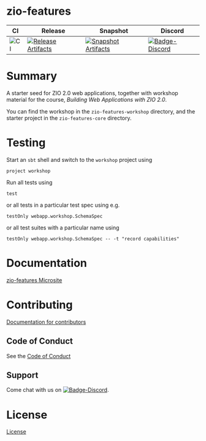 # zio-features

| CI | Release | Snapshot | Discord |
| --- | --- | --- | --- |
| ![CI][Badge-CI] | [![Release Artifacts][Badge-SonatypeReleases]][Link-SonatypeReleases] | [![Snapshot Artifacts][Badge-SonatypeSnapshots]][Link-SonatypeSnapshots] | [![Badge-Discord]][Link-Discord] |

# Summary

A starter seed for ZIO 2.0 web applications, together with workshop material for the course, _Building Web Applications with ZIO 2.0_.

You can find the workshop in the `zio-features-workshop` directory, and the starter project in the `zio-features-core` directory.

# Testing

Start an `sbt` shell and switch to the `workshop` project using  
```
project workshop
```
Run all tests using
```
test
```
or all tests in a particular test spec using e.g.
```
testOnly webapp.workshop.SchemaSpec
```
or all test suites with a particular name using
```
testOnly webapp.workshop.SchemaSpec -- -t "record capabilities"
```

# Documentation

[zio-features Microsite](https://zio.github.io/zio-features/)

# Contributing

[Documentation for contributors](https://zio.github.io/zio-features/docs/about/about_contributing)

## Code of Conduct

See the [Code of Conduct](https://zio.github.io/zio-features/docs/about/about_coc)

## Support

Come chat with us on [![Badge-Discord]][Link-Discord].

# License

[License](LICENSE)

[Badge-SonatypeReleases]: https://img.shields.io/nexus/r/https/oss.sonatype.org/dev.zio/zio-features_2.13.8.svg "Sonatype Releases"
[Badge-SonatypeSnapshots]: https://img.shields.io/nexus/s/https/oss.sonatype.org/dev.zio/zio-features_2.13.8.svg "Sonatype Snapshots"
[Badge-Discord]: https://img.shields.io/discord/2ccFBr4?logo=discord "chat on discord"
[Link-SonatypeReleases]: https://oss.sonatype.org/content/repositories/releases/dev/zio/zio-features_2.13.8/ "Sonatype Releases"
[Link-SonatypeSnapshots]: https://oss.sonatype.org/content/repositories/snapshots/dev/zio/zio-features_2.13.8/ "Sonatype Snapshots"
[Link-Discord]: https://discord.com/invite/2ccFBr4 "Discord"
[Badge-CI]: https://github.com/zio/zio-features/workflows/CI/badge.svg


